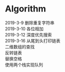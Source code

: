 # Algorithm  
2019-3-9 删除重复字符串  
2019-3-10 各位相加  
2019-3-12 深度优先搜索  
2019-3-16 从尾到头打印链表  
	二维数组的查找  
	反转链表  
	替换空格  
	使用两个栈实现队列  
